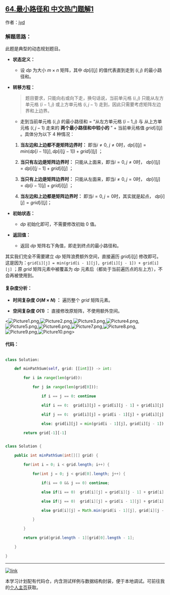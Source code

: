 ## [64.最小路径和 中文热门题解1](https://leetcode.cn/problems/minimum-path-sum/solutions/100000/zui-xiao-lu-jing-he-dong-tai-gui-hua-gui-fan-liu-c)

作者：[jyd](https://leetcode.cn/u/jyd)
### 解题思路：

此题是典型的动态规划题目。

- **状态定义：**
    - 设 $dp$ 为大小 $m \times n$ 矩阵，其中 $dp[i][j]$ 的值代表直到走到 $(i,j)$ 的最小路径和。

- **转移方程：** 
    > 题目要求，只能向右或向下走，换句话说，当前单元格 $(i,j)$ 只能从左方单元格 $(i-1,j)$ 或上方单元格 $(i,j-1)$ 走到，因此只需要考虑矩阵左边界和上边界。
    - 走到当前单元格 $(i,j)$ 的最小路径和 $=$ “从左方单元格 $(i-1,j)$ 与 从上方单元格 $(i,j-1)$ 走来的 **两个最小路径和中较小的** ” $+$ 当前单元格值 $grid[i][j]$ 。具体分为以下 $4$ 种情况：
    1. **当左边和上边都不是矩阵边界时：** 即当$i \not= 0$, $j \not= 0$时，$dp[i][j] = min(dp[i - 1][j], dp[i][j - 1]) + grid[i][j]$ ；
    2. **当只有左边是矩阵边界时：** 只能从上面来，即当$i = 0, j \not= 0$时， $dp[i][j] = dp[i][j - 1] + grid[i][j]$ ；
    3. **当只有上边是矩阵边界时：** 只能从左面来，即当$i \not= 0, j = 0$时， $dp[i][j] = dp[i - 1][j] + grid[i][j]$ ；
    4. **当左边和上边都是矩阵边界时：** 即当$i = 0, j = 0$时，其实就是起点， $dp[i][j] = grid[i][j]$；

- **初始状态：**
    - $dp$ 初始化即可，不需要修改初始 $0$ 值。 

- **返回值：**
    - 返回 $dp$ 矩阵右下角值，即走到终点的最小路径和。

其实我们完全不需要建立 $dp$ 矩阵浪费额外空间，直接遍历 $grid[i][j]$ 修改即可。这是因为：`grid[i][j] = min(grid[i - 1][j], grid[i][j - 1]) + grid[i][j]` ；原 $grid$ 矩阵元素中被覆盖为 $dp$ 元素后（都处于当前遍历点的左上方），不会再被使用到。

#### 复杂度分析：

- **时间复杂度 $O(M \times N)$ ：** 遍历整个 $grid$ 矩阵元素。
- **空间复杂度 $O(1)$ ：** 直接修改原矩阵，不使用额外空间。

<![Picture1.png](https://pic.leetcode-cn.com/c32cf8caeabc08a2a759bb0eff310cfa3a424617e3b2f342d18a4ce6e1b450c8-Picture1.png),![Picture2.png](https://pic.leetcode-cn.com/9d45c8b3fe3111048b1e24a21ae5a7bc16b8c431e62ada811136152d43e2d27e-Picture2.png),![Picture3.png](https://pic.leetcode-cn.com/a2d4f3fdafdbc564d5b8bf63385601feb7269f72bbb716eb031120d9bea7921f-Picture3.png),![Picture4.png](https://pic.leetcode-cn.com/b93a6e07cdc774a051bd7abef8fe9c99d582a07b89c1f7e43edfc9921df2f773-Picture4.png),![Picture5.png](https://pic.leetcode-cn.com/a833e2fe055ce5f996852681821517c3aa6da792f2c24b67f7840db90f5f805c-Picture5.png),![Picture6.png](https://pic.leetcode-cn.com/f7b184924ac3b0e01f779321754bc98b5322351ee2791d04f3a15d83e4ce2fff-Picture6.png),![Picture7.png](https://pic.leetcode-cn.com/c1e79968a0d3a5874174848db4cd5fbe2a90c13a4ce8014779604999556c9325-Picture7.png),![Picture8.png](https://pic.leetcode-cn.com/c36939bb0deeb5b6170d53017527b161c8365cf232f5a94cb660181c5b1001c2-Picture8.png),![Picture9.png](https://pic.leetcode-cn.com/dc0811c743893c3d18ad3f12e15f310506748429ab1df814cddce43069ab607e-Picture9.png),![Picture10.png](https://pic.leetcode-cn.com/488267d5cadfbd697d92311a79ad6c64aec64e018ef094cf2df71cac491d69ca-Picture10.png)>

#### 代码：

```Python []
class Solution:
    def minPathSum(self, grid: [[int]]) -> int:
        for i in range(len(grid)):
            for j in range(len(grid[0])):
                if i == j == 0: continue
                elif i == 0:  grid[i][j] = grid[i][j - 1] + grid[i][j]
                elif j == 0:  grid[i][j] = grid[i - 1][j] + grid[i][j]
                else: grid[i][j] = min(grid[i - 1][j], grid[i][j - 1]) + grid[i][j]
        return grid[-1][-1]
```

```Java []
class Solution {
    public int minPathSum(int[][] grid) {
        for(int i = 0; i < grid.length; i++) {
            for(int j = 0; j < grid[0].length; j++) {
                if(i == 0 && j == 0) continue;
                else if(i == 0)  grid[i][j] = grid[i][j - 1] + grid[i][j];
                else if(j == 0)  grid[i][j] = grid[i - 1][j] + grid[i][j];
                else grid[i][j] = Math.min(grid[i - 1][j], grid[i][j - 1]) + grid[i][j];
            }
        }
        return grid[grid.length - 1][grid[0].length - 1];
    }
}
```

---

[![link](https://pic.leetcode.cn/1692032516-LSqzdC-760_100_3.png)](https://leetcode.cn/studyplan/selected-coding-interview/)

本学习计划配有代码仓，内含测试样例与数据结构封装，便于本地调试。可前往我的[个人主页](https://leetcode.cn/u/jyd/)获取。